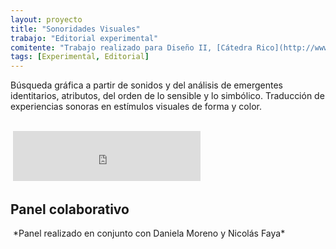 ```yaml
---
layout: proyecto
title: "Sonoridades Visuales"
trabajo: "Editorial experimental"
comitente: "Trabajo realizado para Diseño II, [Cátedra Rico](http://www.catedrarico.com.ar), FADU--UBA."
tags: [Experimental, Editorial]
---
```


Búsqueda gráfica a partir de sonidos y del análisis de emergentes identitarios, atributos, del orden de lo sensible y lo simbólico. Traducción de experiencias sonoras en estímulos visuales de forma y color.

<img src="{{ site.baseurl }}/img/2013_sonoridades-ed-01.jpg" alt="" />

<div class="fotorama">
	<img src="{{ site.baseurl }}/img/2013_sonoridades-ed-02.jpg" alt="" />
	<img src="{{ site.baseurl }}/img/2013_sonoridades-ed-03.jpg" alt="" />
	<img src="{{ site.baseurl }}/img/2013_sonoridades-ed-04.jpg" alt="" />
	<img src="{{ site.baseurl }}/img/2013_sonoridades-ed-05.jpg" alt="" />
	<img src="{{ site.baseurl }}/img/2013_sonoridades-ed-06.jpg" alt="" />
	<img src="{{ site.baseurl }}/img/2013_sonoridades-ed-07.jpg" alt="" />
	<img src="{{ site.baseurl }}/img/2013_sonoridades-ed-08.jpg" alt="" />
	<img src="{{ site.baseurl }}/img/2013_sonoridades-ed-09.jpg" alt="" />
	<img src="{{ site.baseurl }}/img/2013_sonoridades-ed-10.jpg" alt="" />
</div>

<img src="{{ site.baseurl }}/img/2013_sonoridades-ed-11.jpg" alt="" />

<iframe src="https://embed.spotify.com/?uri=spotify:track:6gvtc6TZVhAVR81gA44dvd" width="300" height="80" frameborder="0" allowtransparency="true"></iframe>

<h2>Panel colaborativo</h2>
<img src="{{ site.baseurl }}/img/2013_sonoridades-panel.jpg" alt="" />
*Panel realizado en conjunto con Daniela Moreno y Nicolás Faya*  
